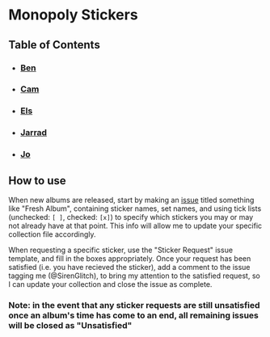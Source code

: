 # Monopoly Stickers

## Table of Contents

- ### [Ben](Users/ben.md)

- ### [Cam](Users/cam.md)

- ### [Els](Users/els.md)

- ### [Jarrad](Users/jarrad.md)

- ### [Jo](Users/jo.md)

## How to use

When new albums are released, start by making an [issue](https://github.com/SirenGlitch/Monopoly-Stickers/issues) titled something like "Fresh Album", containing sticker names, set names, and using tick lists (unchecked: `[ ]`, checked: `[x]`) to specify which stickers you may or may not already have at that point. This info will allow me to update your specific collection file accordingly.

When requesting a specific sticker, use the "Sticker Request" issue template, and fill in the boxes appropriately. Once your request has been satisfied (i.e. you have recieved the sticker), add a comment to the issue tagging me (@SirenGlitch), to bring my attention to the satisfied request, so I can update your collection and close the issue as complete.

### Note: in the event that any sticker requests are still unsatisfied once an album's time has come to an end, all remaining issues will be closed as "Unsatisfied"
